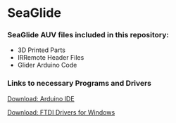 # SeaGlide
### SeaGlide AUV files included in this repository:
* 3D Printed Parts
* IRRemote Header Files
* Glider Arduino Code


### Links to necessary Programs and Drivers
[Download: Arduino IDE](http://www.arduino.org/downloads)

[Download: FTDI Drivers for Windows](http://www.ftdichip.com/Drivers/VCP.htm)
